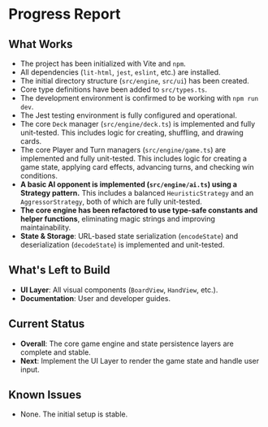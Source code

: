 # Progress Report

## What Works
*   The project has been initialized with Vite and `npm`.
*   All dependencies (`lit-html`, `jest`, `eslint`, etc.) are installed.
*   The initial directory structure (`src/engine`, `src/ui`) has been created.
*   Core type definitions have been added to `src/types.ts`.
*   The development environment is confirmed to be working with `npm run dev`.
*   The Jest testing environment is fully configured and operational.
*   The core `Deck` manager (`src/engine/deck.ts`) is implemented and fully unit-tested. This includes logic for creating, shuffling, and drawing cards.
*   The core Player and Turn managers (`src/engine/game.ts`) are implemented and fully unit-tested. This includes logic for creating a game state, applying card effects, advancing turns, and checking win conditions.
*   **A basic AI opponent is implemented (`src/engine/ai.ts`) using a Strategy pattern.** This includes a balanced `HeuristicStrategy` and an `AggressorStrategy`, both of which are fully unit-tested.
*   **The core engine has been refactored to use type-safe constants and helper functions**, eliminating magic strings and improving maintainability.
*   **State & Storage**: URL-based state serialization (`encodeState`) and deserialization (`decodeState`) is implemented and unit-tested.

## What's Left to Build
*   **UI Layer**: All visual components (`BoardView`, `HandView`, etc.).
*   **Documentation**: User and developer guides.

## Current Status
*   **Overall**: The core game engine and state persistence layers are complete and stable.
*   **Next**: Implement the UI Layer to render the game state and handle user input.

## Known Issues
*   None. The initial setup is stable. 